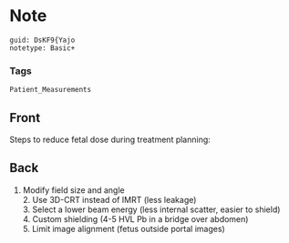 # Note
```
guid: DsKF9{Yajo
notetype: Basic+
```

### Tags
```
Patient_Measurements
```

## Front
Steps to reduce fetal dose during treatment planning:

## Back
1. Modify field size and angle<div>2. Use 3D-CRT instead of IMRT (less leakage)</div><div>3. Select a lower beam energy (less internal scatter, easier to shield)</div><div>4. Custom shielding (4-5 HVL Pb in a bridge over abdomen)</div><div>5. Limit image alignment (fetus outside portal images)</div>
